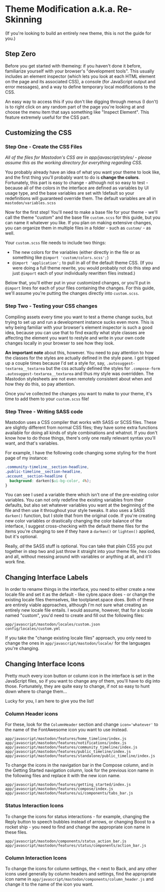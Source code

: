 # Theme Modification a.k.a. Re-Skinning

(If you're looking to build an entirely new theme, this is not the guide for you.)

## Step Zero

Before you get started with themeing: if you haven't done it before, familiarize yourself with your browser's "development tools". This usually includes an element inspector (which lets you look at each HTML element on the page and its associated CSS), a console (for JavaScript output and error messages), and a way to define temporary local modifications to the CSS.

An easy way to access this if you don't like digging through menus (I don't) is to right click on any random part of the page you're looking at and choose the menu item that says something like "Inspect Element". This feature extremely useful for the CSS part.

## Customizing the CSS

### Step One - Create the CSS Files

*All of the files for Mastodon's CSS are in app/javascript/styles/ - please assume this as the working directory for everything regarding CSS.*

You probably already have an idea of what you want your theme to look like, and the first thing you'll probably want to do is **change the colors**. Fortunately, this part is easy to change - although not so easy to test - because all of the colors in the interface are defined as variables by UI usage type, and the base variables are set with !default so your redefinitions will guaranteed override them. The default variables are all in `mastodon/variables.scss`

Now for the first step! You'll need to make a base file for your theme - we'll call the theme "custom" and the base file `custom.scss` for this guide, but you can name it whatever you like. If you plan on making extensive changes, you can organize them in multiple files in a folder - such as `custom/` - as well.

Your `custom.scss` file needs to include two things:

- The new colors for the variables (either directly in the file or as something like `@import 'custom/colors.scss';`)
- `@import 'application';` to pull in all of the default theme CSS. (If you were doing a full theme rewrite, you would probably not do this step and just `@import` each of your individually rewritten files instead.)

Below that, you'll either put in your customized changes, or you'll put in `@import` lines for each of your files containing the changes. For this guide, we'll assume you're putting the changes directly into `custom.scss`.

### Step Two - Testing your CSS changes

Compiling assets every time you want to test a theme change sucks, but trying to set up and run a development instance sucks even more. This is why being familiar with your browser's element inspector is such a good idea, because you can use that to find exactly what style classes are affecting the element you want to restyle and write in your own code changes locally in your browser to see how they look.

**An important note** about this, however. You need to pay attention to how the classes for the styles are actually defined in the style pane. I got tripped up a couple times because I'd set a style for, say, `.autosuggest-textarea__textarea` but the css actually defined the styles for `.compose-form .autosuggest-textarea__textarea` and thus my style was overridden. The Mastodon stylesheets are not even remotely consistent about when and how they do this, so pay attention.

Once you've collected the changes you want to make to your theme, it's time to add them to your `custom.scss` file!

### Step Three - Writing SASS code

Mastodon uses a CSS compiler that works with SASS or SCSS files. These are slightly different from normal CSS files; they have some extra functions available for doing all kinds of style combinations and whatnot. If you don't know how to do those things, there's only one really relevant syntax you'll want, and that's variables.

For example, I have the following code changing some styling for the front page of my instance:

```css
.community-timeline__section-headline,
.public-timeline__section-headline,
.account__section-headline {
  background: darken($ui-bg-color, 4%);
}
```

You can see I used a variable there which isn't one of the pre-existing color variables. You can not only redefine the existing variables from their defaults, but also set whatever variables you want at the beginning of the file and then use it throughout your style tweaks. It also uses a SASS `darken()` function, but I stole that from the original code. If you're creating new color variables or drastically changing the color balance of the interface, I suggest cross-checking with the default theme files for the items you're changing to see if they have a `darken()` or `lighten()` applied, but it's optional.

Really, *all* the SASS stuff is optional. You can take that plain CSS you put together in step two and just throw it straight into your theme file, hex codes and all, without messing around with variables or anything at all, and it'll work fine.

## Changing Interface Labels

In order to rename things in the interface, you need to either create a new locale file and set it as the default - like cybre.space does - or change the existing locale files themselves, like tootplanet.space does. Both of these are entirely viable approaches, although I'm not sure what creating an entirely new locale file entails. I would assume, however, that for a locale named "custom", you'd need to create and fill out the following files:

```
app/javascript/mastodon/locales/custom.json
config/locales/custom.yml
```

If you take the "change existing locale files" approach, you only need to change the ones in `app/javascript/mastodon/locale/` for the languages you're changing.

## Changing Interface Icons

Pretty much every icon button or column icon in the interface is set in the JavaScript files, so if you want to change any of them, you'll have to dig into those. Fortunately, they are quite easy to change, if not so easy to hunt down where to change them...

Lucky for you, I am here to give you the list!

### Column Header icons

For these, look for the `ColumnHeader` section and change `icon='whatever'` to the name of the FontAwesome icon you want to use instead.

```
app/javascript/mastodon/features/home_timeline/index.js
app/javascript/mastodon/features/notifications/index.js
app/javascript/mastodon/features/community_timeline/index.js
app/javascript/mastodon/features/public_timeline/index.js
app/javascript/mastodon/features/standalone/public_timeline/index.js
```

To change the icons in the navigation bar in the Compose column, and in the Getting Started navigation column, look for the previous icon name in the following files and replace it with the new icon name.

```
app/javascript/mastodon/features/getting_started/index.js
app/javascript/mastodon/features/compose/index.js
app/javascript/mastodon/features/ui/components/tabs_bar.js
```

### Status Interaction Icons

To change the icons for status interactions - for example, changing the Reply button to speech bubbles instead of arrows, or changing Boost to a rocket ship - you need to find and change the appropriate icon name in these files.

```
app/javascript/mastodon/components/status_action_bar.js
app/javascript/mastodon/features/status/components/action_bar.js
```

### Column Interaction Icons

To change the icons for column settings, the < next to Back, and any other icons used generally by column headers and settings, find the appropriate icon name in `app/javascript/mastodon/components/column_header.js` and change it to the name of the icon you want.
